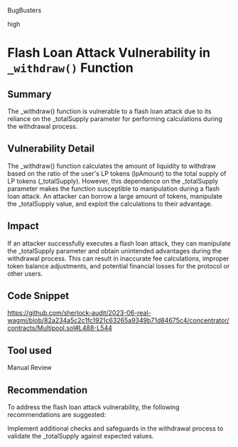 BugBusters

high

# Flash Loan Attack Vulnerability in `_withdraw()` Function

## Summary
The _withdraw() function is vulnerable to a flash loan attack due to its reliance on the _totalSupply parameter for performing calculations during the withdrawal process.

## Vulnerability Detail
The _withdraw() function calculates the amount of liquidity to withdraw based on the ratio of the user's LP tokens (lpAmount) to the total supply of LP tokens (_totalSupply). However, this dependence on the _totalSupply parameter makes the function susceptible to manipulation during a flash loan attack. An attacker can borrow a large amount of tokens, manipulate the _totalSupply value, and exploit the calculations to their advantage.

## Impact
If an attacker successfully executes a flash loan attack, they can manipulate the _totalSupply parameter and obtain unintended advantages during the withdrawal process. This can result in inaccurate fee calculations, improper token balance adjustments, and potential financial losses for the protocol or other users.

## Code Snippet
https://github.com/sherlock-audit/2023-06-real-wagmi/blob/82a234a5c2c1fc1921c63265a9349b71d84675c4/concentrator/contracts/Multipool.sol#L488-L544

## Tool used

Manual Review

## Recommendation
To address the flash loan attack vulnerability, the following recommendations are suggested:

Implement additional checks and safeguards in the withdrawal process to validate the _totalSupply against expected values.